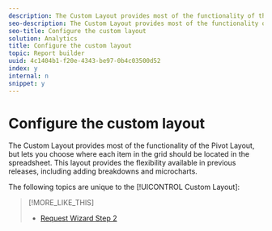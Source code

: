 ```yaml
---
description: The Custom Layout provides most of the functionality of the Pivot Layout, but lets you choose where each item in the grid should be located in the spreadsheet. This layout provides the flexibility available in previous releases, including adding breakdowns and microcharts.
seo-description: The Custom Layout provides most of the functionality of the Pivot Layout, but lets you choose where each item in the grid should be located in the spreadsheet. This layout provides the flexibility available in previous releases, including adding breakdowns and microcharts.
seo-title: Configure the custom layout
solution: Analytics
title: Configure the custom layout
topic: Report builder
uuid: 4c1404b1-f20e-4343-be97-0b4c03500d52
index: y
internal: n
snippet: y
---
```


# Configure the custom layout

The Custom Layout provides most of the functionality of the Pivot Layout, but lets you choose where each item in the grid should be located in the spreadsheet. This layout provides the flexibility available in previous releases, including adding breakdowns and microcharts.

The following topics are unique to the [!UICONTROL Custom Layout]: 

>[!MORE_LIKE_THIS]
>
>* [Request Wizard Step 2](/help/analyze/report-builder/request-wizard-interface/request-wizard-step-2.md)
